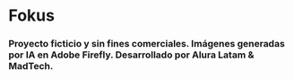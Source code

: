 # Fokus

### Proyecto ficticio y sin fines comerciales. Imágenes generadas por IA en Adobe Firefly. Desarrollado por Alura Latam &  MadTech.
